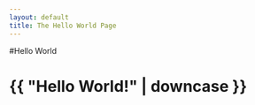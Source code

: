```yaml
---
layout: default
title: The Hello World Page
---
```


#Hello World

<h1>{{ "Hello World!" | downcase }}</h1>
